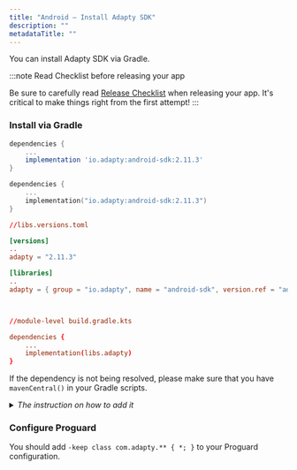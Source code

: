 ```yaml
---
title: "Android – Install Adapty SDK"
description: ""
metadataTitle: ""
---
```


You can install Adapty SDK via Gradle.

:::note
Read Checklist before releasing your app

Be sure to carefully read [Release Checklist](release-checklist) when releasing your app. It's critical to make things right from the first attempt!
:::

### Install via Gradle

```groovy title="module-level build.gradle"
dependencies {
    ...
    implementation 'io.adapty:android-sdk:2.11.3'
}
```
```kotlin title="module-level build.gradle.kts"
dependencies {
    ...
    implementation("io.adapty:android-sdk:2.11.3")
}
```
```toml title="version catalog"
//libs.versions.toml

[versions]
..
adapty = "2.11.3"

[libraries]
..
adapty = { group = "io.adapty", name = "android-sdk", version.ref = "adapty" }



//module-level build.gradle.kts

dependencies {
    ...
    implementation(libs.adapty)
}
```

If the dependency is not being resolved, please make sure that you have `mavenCentral()` in your Gradle scripts. 

<details>
   <summary><i>The instruction on how to add it</i></summary>

   If your project doesn't have `dependencyResolutionManagement` in your `settings.gradle`, add the following to your top-level `build.gradle` at the end of repositories:

```groovy title="top-level build.gradle"
allprojects {
    repositories {
        ...
        mavenCentral()
    }
}
```

Otherwise, add the following to your `settings.gradle` in `repositories` of `dependencyResolutionManagement` section: 

```groovy title="settings.gradle"
dependencyResolutionManagement {
    ...
    repositories {
        ...
        mavenCentral()
    }
}
```
</details>

### Configure Proguard

You should add `-keep class com.adapty.** { *; }` to your Proguard configuration.